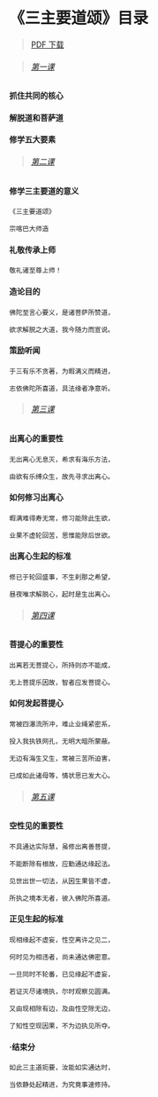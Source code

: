 # 《三主要道颂》目录

> [PDF 下载](./《三主要道颂》讲记.pdf)

> ###### [第一课](./讲记#第一课)

#### 抓住共同的核心

#### 解脱道和菩萨道

#### 修学五大要素

> ###### [第二课](./讲记#第二课)

#### 修学三主要道的意义

`《三主要道颂》`

`宗喀巴大师造`

#### 礼敬传承上师

`敬礼诸至尊上师！`

#### 造论目的

`佛陀至言心要义，是诸菩萨所赞道，`

`欲求解脱之大道，我今随力而宣说。`

#### 策励听闻

`于三有乐不贪著，为暇满义而精进，`

`志依佛陀所喜道，具法缘者净意听。`

> ###### [第三课](./讲记#第三课)

#### 出离心的重要性

`无出离心无息灭，希求有海乐方法，`

`由欲有乐缚众生，故先寻求出离心。`

#### 如何修习出离心

`暇满难得寿无常，修习能除此生欲，`

`业果不虚轮回苦，思惟能除后世欲。`

#### 出离心生起的标准

`修已于轮回盛事，不生刹那之希望，`

`昼夜唯求解脱心，起时是生出离心。`

> ###### [第四课](./讲记#第四课)

#### 菩提心的重要性

`出离若无菩提心，所持则亦不能成，`

`无上菩提乐因故，智者应发菩提心。`

#### 如何发起菩提心

`常被四瀑流所冲，难止业绳紧密系，`

`投入我执铁网孔，无明大暗所蒙蔽。`

`无边有海生又生，常被三苦所迫害，`

`已成如此诸母等，情状思已发大心。`

> ###### [第五课](./讲记#第五课)

#### 空性见的重要性

`不具通达实际慧，虽修出离善菩提，`

`不能断除有根故，应勤通达缘起法。`

`见世出世一切法，从因生果皆不虚，`

`所执之境本无者，彼入佛陀所喜道。`

#### 正见生起的标准

`现相缘起不虚妄，性空离许之见二，`

`何时见为相违者，尚未通达佛密意。`

`一旦同时不轮番，已见缘起不虚妄，`

`若证灭尽诸境执，尔时观察见圆满。`

`又由现相除有边，及由性空除无边，`

`了知性空现因果，不为边执见所夺。`

#### ·结束分

`如此三主道扼要，汝能如实通达时，`

`当依静处起精进，为究竟事速修持。`
